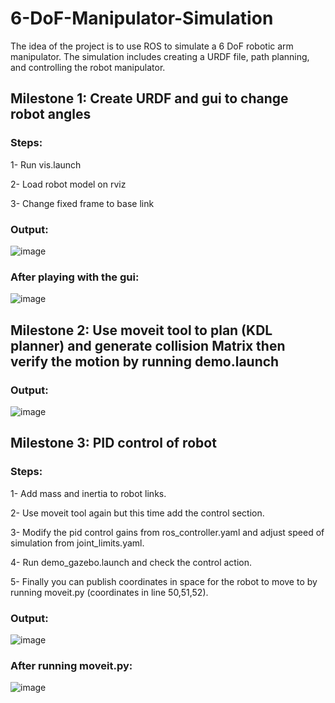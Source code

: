 # 6-DoF-Manipulator-Simulation

The idea of the project is to use ROS to simulate a 6 DoF robotic arm manipulator. The simulation includes creating a URDF file, path planning, and controlling the robot manipulator. 
## Milestone 1: Create URDF and gui to change robot angles
### Steps:
  1- Run vis.launch
  
  2- Load robot model on rviz
  
  3- Change fixed frame to base link
### Output:
![image](https://github.com/MostafaELFEEL/6-DoF-Manipulator-Simulation/assets/106331831/8c8e17c6-66cf-40d8-b6cf-232256babda4)

### After playing with the gui:

![image](https://github.com/MostafaELFEEL/6-DoF-Manipulator-Simulation/assets/106331831/05911fbd-54e3-4707-b0c3-6863b883cf7f)

## Milestone 2: Use moveit tool to plan (KDL planner) and generate collision Matrix then verify the motion by running demo.launch

### Output:
![image](https://github.com/MostafaELFEEL/6-DoF-Manipulator-Simulation/assets/106331831/45132640-5431-4269-9b9c-eb1dfc13f589)

## Milestone 3: PID control of robot

### Steps: 
  1- Add mass and inertia to robot links.
  
  2- Use moveit tool again but this time add the control section.
  
  3- Modify the pid control gains from ros_controller.yaml and adjust speed of simulation from joint_limits.yaml.
  
  4- Run demo_gazebo.launch and check the control action.
  
  5- Finally you can publish coordinates in space for the robot to move to by running moveit.py (coordinates in line 50,51,52).
  

### Output:
![image](https://github.com/MostafaELFEEL/6-DoF-Manipulator-Simulation/assets/106331831/a2f6fba9-5908-4ce5-a69a-a727be793a1a)

### After running moveit.py:

![image](https://github.com/MostafaELFEEL/6-DoF-Manipulator-Simulation/assets/106331831/fe27d941-e393-49e0-9a6e-2c3e54722d95)


